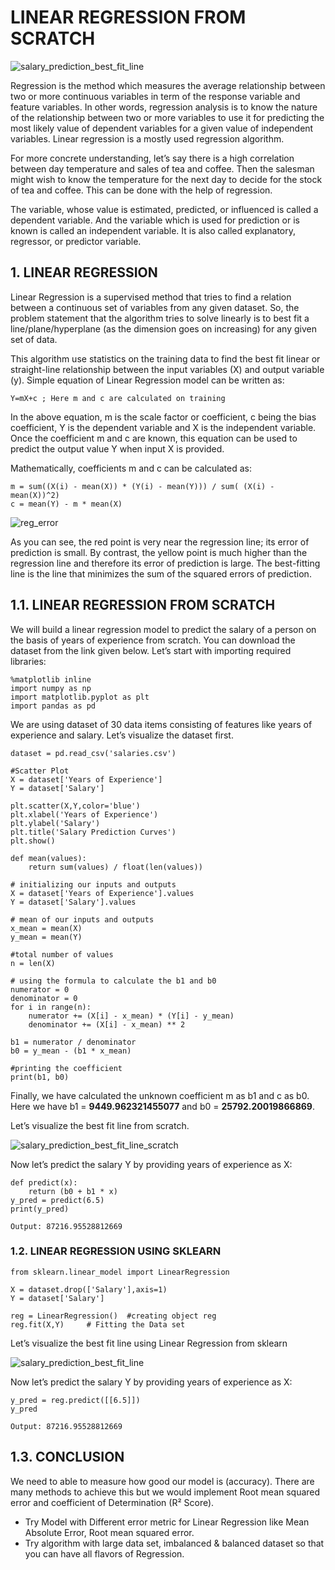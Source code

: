 # LINEAR REGRESSION FROM SCRATCH

![salary_prediction_best_fit_line](https://user-images.githubusercontent.com/40186859/177680055-5a2d5497-98b6-4f98-9913-ffab67cc7a19.png)

Regression is the method which measures the average relationship between two or more continuous variables in term of the response variable and feature variables. In other words, regression analysis is to know the nature of the relationship between two or more variables to use it for predicting the most likely value of dependent variables for a given value of independent variables. Linear regression is a mostly used regression algorithm.

For more concrete understanding, let’s say there is a high correlation between day temperature and sales of tea and coffee. Then the salesman might wish to know the temperature for the next day to decide for the stock of tea and coffee. This can be done with the help of regression.

The variable, whose value is estimated, predicted, or influenced is called a dependent variable. And the variable which is used for prediction or is known is called an independent variable. It is also called explanatory, regressor, or predictor variable.

## 1. LINEAR REGRESSION

Linear Regression is a supervised method that tries to find a relation between a continuous set of variables from any given dataset. So, the problem statement that the algorithm tries to solve linearly is to best fit a line/plane/hyperplane (as the dimension goes on increasing) for any given set of data.

This algorithm use statistics on the training data to find the best fit linear or straight-line relationship between the input variables (X) and output variable (y). Simple equation of Linear Regression model can be written as:

```
Y=mX+c ; Here m and c are calculated on training
```

In the above equation, m is the scale factor or coefficient, c being the bias coefficient, Y is the dependent variable and X is the independent variable. Once the coefficient m and c are known, this equation can be used to predict the output value Y when input X is provided.

Mathematically, coefficients m and c can be calculated as:

```
m = sum((X(i) - mean(X)) * (Y(i) - mean(Y))) / sum( (X(i) - mean(X))^2)
c = mean(Y) - m * mean(X)
```
![reg_error](https://user-images.githubusercontent.com/40186859/177681315-7233aae2-97e0-4f1a-9bcd-56a3b88ea148.png)

As you can see, the red point is very near the regression line; its error of prediction is small. By contrast, the yellow point is much higher than the regression line and therefore its error of prediction is large. The best-fitting line is the line that minimizes the sum of the squared errors of prediction.

## 1.1. LINEAR REGRESSION FROM SCRATCH

We will build a linear regression model to predict the salary of a person on the basis of years of experience from scratch. You can download the dataset from the link given below. Let’s start with importing required libraries:

```
%matplotlib inline
import numpy as np
import matplotlib.pyplot as plt
import pandas as pd
```

We are using dataset of 30 data items consisting of features like years of experience and salary. Let’s visualize the dataset first.

```
dataset = pd.read_csv('salaries.csv')

#Scatter Plot
X = dataset['Years of Experience']
Y = dataset['Salary']

plt.scatter(X,Y,color='blue')
plt.xlabel('Years of Experience')
plt.ylabel('Salary')
plt.title('Salary Prediction Curves')
plt.show()
```

```
def mean(values):
    return sum(values) / float(len(values))

# initializing our inputs and outputs
X = dataset['Years of Experience'].values
Y = dataset['Salary'].values

# mean of our inputs and outputs
x_mean = mean(X)
y_mean = mean(Y)

#total number of values
n = len(X)

# using the formula to calculate the b1 and b0
numerator = 0
denominator = 0
for i in range(n):
    numerator += (X[i] - x_mean) * (Y[i] - y_mean)
    denominator += (X[i] - x_mean) ** 2
    
b1 = numerator / denominator
b0 = y_mean - (b1 * x_mean)

#printing the coefficient
print(b1, b0)
```
Finally, we have calculated the unknown coefficient m as b1 and c as b0. Here we have b1 = **9449.962321455077** and b0 = **25792.20019866869**.

Let’s visualize the best fit line from scratch.

![salary_prediction_best_fit_line_scratch](https://user-images.githubusercontent.com/40186859/177680348-ded24709-9e35-4c96-882e-f429423e7c17.png)

Now let’s predict the salary Y by providing years of experience as X:

```
def predict(x):
    return (b0 + b1 * x)
y_pred = predict(6.5)                      
print(y_pred)

Output: 87216.95528812669
```
### 1.2. LINEAR REGRESSION USING SKLEARN

```
from sklearn.linear_model import LinearRegression

X = dataset.drop(['Salary'],axis=1)                
Y = dataset['Salary'] 

reg = LinearRegression()  #creating object reg
reg.fit(X,Y)     # Fitting the Data set
```

Let’s visualize the best fit line using Linear Regression from sklearn

![salary_prediction_best_fit_line](https://user-images.githubusercontent.com/40186859/177680055-5a2d5497-98b6-4f98-9913-ffab67cc7a19.png)

Now let’s predict the salary Y by providing years of experience as X:

```
y_pred = reg.predict([[6.5]])  
y_pred

Output: 87216.95528812669
```

## 1.3. CONCLUSION

We need to able to measure how good our model is (accuracy). There are many methods to achieve this but we would implement Root mean squared error and coefficient of Determination (R² Score).

* Try Model with Different error metric for Linear Regression like Mean Absolute Error, Root mean squared error.
* Try algorithm with large data set, imbalanced & balanced dataset so that you can have all flavors of Regression.

